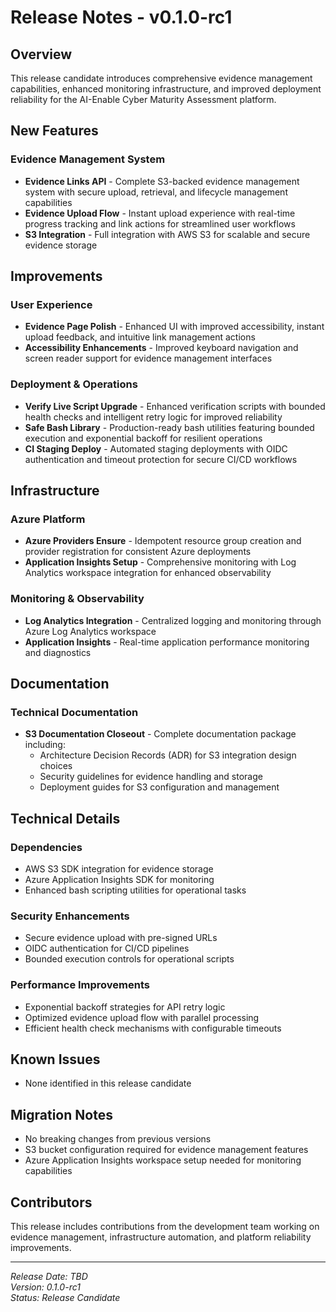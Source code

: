 # Release Notes - v0.1.0-rc1

## Overview
This release candidate introduces comprehensive evidence management capabilities, enhanced monitoring infrastructure, and improved deployment reliability for the AI-Enable Cyber Maturity Assessment platform.

## New Features

### Evidence Management System
- **Evidence Links API** - Complete S3-backed evidence management system with secure upload, retrieval, and lifecycle management capabilities
- **Evidence Upload Flow** - Instant upload experience with real-time progress tracking and link actions for streamlined user workflows
- **S3 Integration** - Full integration with AWS S3 for scalable and secure evidence storage

## Improvements

### User Experience
- **Evidence Page Polish** - Enhanced UI with improved accessibility, instant upload feedback, and intuitive link management actions
- **Accessibility Enhancements** - Improved keyboard navigation and screen reader support for evidence management interfaces

### Deployment & Operations
- **Verify Live Script Upgrade** - Enhanced verification scripts with bounded health checks and intelligent retry logic for improved reliability
- **Safe Bash Library** - Production-ready bash utilities featuring bounded execution and exponential backoff for resilient operations
- **CI Staging Deploy** - Automated staging deployments with OIDC authentication and timeout protection for secure CI/CD workflows

## Infrastructure

### Azure Platform
- **Azure Providers Ensure** - Idempotent resource group creation and provider registration for consistent Azure deployments
- **Application Insights Setup** - Comprehensive monitoring with Log Analytics workspace integration for enhanced observability

### Monitoring & Observability
- **Log Analytics Integration** - Centralized logging and monitoring through Azure Log Analytics workspace
- **Application Insights** - Real-time application performance monitoring and diagnostics

## Documentation

### Technical Documentation
- **S3 Documentation Closeout** - Complete documentation package including:
  - Architecture Decision Records (ADR) for S3 integration design choices
  - Security guidelines for evidence handling and storage
  - Deployment guides for S3 configuration and management

## Technical Details

### Dependencies
- AWS S3 SDK integration for evidence storage
- Azure Application Insights SDK for monitoring
- Enhanced bash scripting utilities for operational tasks

### Security Enhancements
- Secure evidence upload with pre-signed URLs
- OIDC authentication for CI/CD pipelines
- Bounded execution controls for operational scripts

### Performance Improvements
- Exponential backoff strategies for API retry logic
- Optimized evidence upload flow with parallel processing
- Efficient health check mechanisms with configurable timeouts

## Known Issues
- None identified in this release candidate

## Migration Notes
- No breaking changes from previous versions
- S3 bucket configuration required for evidence management features
- Azure Application Insights workspace setup needed for monitoring capabilities

## Contributors
This release includes contributions from the development team working on evidence management, infrastructure automation, and platform reliability improvements.

---

*Release Date: TBD*  
*Version: 0.1.0-rc1*  
*Status: Release Candidate*